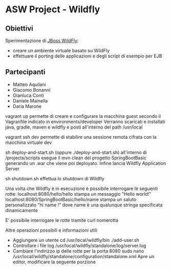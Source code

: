 # ASW Project - Wildfly

## Obiettivi
Sperimentazione di [JBoss WildFly](http://wildfly.org/): 
- creare un ambiente virtuale basato su WildFly 
- effettuare il porting delle applicazioni e degli script di esempio per EJB

## Partecipanti
- Matteo Aquilani
- Giacomo Bonanni
- Gianluca Conti
- Daniele Mainella
- Daria Marone

vagrant up permette di creare e configurare la macchina guest secondo il Vagranfile indicato in environments/developer
Verranno scaricati e installati java, gradle, maven e wildfly e posti all'interno del path /usr/local

vagrant ssh dev permette di stabilire una sessione remota cifrata con la macchina virtuale dev

sh deploy-and-start.sh (oppure ./deploy-and-start.sh) all'interno di /projects/scripts esegue il mvn clean del progetto SpringBootBasic generando un .war che viene poi deployato. Infine lancia Wildfly Application Server

sh shutdown.sh effettua lo shutdown di Wildfly

Una volta che Wildfly è in esecuzione è possibile interrogare le seguenti rotte:
localhost:8080/hello/hello stampa un messaggio "Hello world!"
localhost:8080/SpringBootBasic/hello/name stampa un saluto personalizzato "hi name !" dove name è una qualunque stringa specificata dinamicamente

E' possibile interrogare le rotte tramite curl nomerotta

Altre operazioni possibili e informazioni utili
- Aggiungere un utente
cd /usr/local/wildfly/bin
./add-user.sh
- Controllare i file log
/usr/local/wildfly/standalone/log/server.log
- Cambiare l'indirizzo ip delle rotte per la porta 8080
sudo nano /usr/local/wildfly/standalone/configuration/standalone.xml
Apre un editor, modificare la seguente porzione
<socket-binding name="http" port="${jboss.http.port:8080}"/>